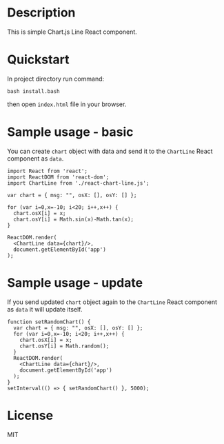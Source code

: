 # Description

This is simple Chart.js Line React component.

# Quickstart

In project directory run command:

    bash install.bash

then open <code>index.html</code> file in your browser.

# Sample usage - basic

You can create <code>chart</code> object with data and send it to the <code>ChartLine</code> React component as <code>data</code>.

    import React from 'react';
    import ReactDOM from 'react-dom';
    import ChartLine from './react-chart-line.js';

    var chart = { msg: "", osX: [], osY: [] };

    for (var i=0,x=-10; i<20; i++,x++) {
      chart.osX[i] = x;
      chart.osY[i] = Math.sin(x)-Math.tan(x);
    }

    ReactDOM.render(
      <ChartLine data={chart}/>,
      document.getElementById('app')
    );

# Sample usage - update

If you send updated <code>chart</code> object again to the <code>ChartLine</code> React component as <code>data</code> it will update itself.

    function setRandomChart() {
      var chart = { msg: "", osX: [], osY: [] };
      for (var i=0,x=-10; i<20; i++,x++) {
        chart.osX[i] = x;
        chart.osY[i] = Math.random();
      }
      ReactDOM.render(
        <ChartLine data={chart}/>,
        document.getElementById('app')
      );
    }
    setInterval(() => { setRandomChart() }, 5000);

# License

MIT
